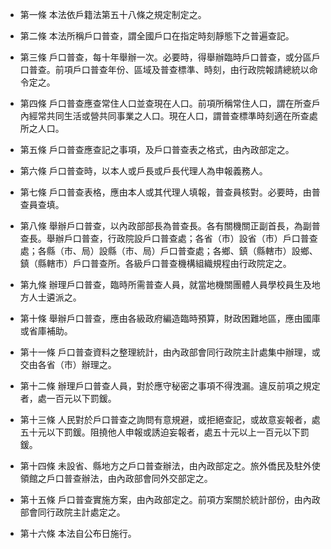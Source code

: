 * 第一條 本法依戶籍法第五十八條之規定制定之。

* 第二條 本法所稱戶口普查，謂全國戶口在指定時刻靜態下之普遍查記。

* 第三條 戶口普查，每十年舉辦一次。必要時，得舉辦臨時戶口普查，或分區戶口普查。前項戶口普查年份、區域及普查標準、時刻，由行政院報請總統以命令定之。

* 第四條 戶口普查應查常住人口並查現在人口。前項所稱常住人口，謂在所查戶內經常共同生活或營共同事業之人口。現在人口，謂普查標準時刻適在所查處所之人口。

* 第五條 戶口普查應查記之事項，及戶口普查表之格式，由內政部定之。

* 第六條 戶口普查時，以本人或戶長或戶長代理人為申報義務人。

* 第七條 戶口普查表格，應由本人或其代理人填報，普查員核對。必要時，由普查員查填。

* 第八條 舉辦戶口普查，以內政部部長為普查長。各有關機關正副首長，為副普查長。舉辦戶口普查，行政院設戶口普查處；各省（市）設省（市）戶口普查處；各縣（市、局）設縣（市、局）戶口普查處；各鄉、鎮（縣轄市）設鄉、鎮（縣轄市）戶口普查所。各級戶口普查機構組織規程由行政院定之。

* 第九條 辦理戶口普查，臨時所需普查人員，就當地機關團體人員學校員生及地方人士遴派之。

* 第十條 舉辦戶口普查，應由各級政府編造臨時預算，財政困難地區，應由國庫或省庫補助。

* 第十一條 戶口普查資料之整理統計，由內政部會同行政院主計處集中辦理，或交由各省（市）辦理之。

* 第十二條 辦理戶口普查人員，對於應守秘密之事項不得洩漏。違反前項之規定者，處一百元以下罰鍰。

* 第十三條 人民對於戶口普查之詢問有意規避，或拒絕查記，或故意妄報者，處五十元以下罰鍰。阻撓他人申報或誘迫妄報者，處五十元以上一百元以下罰鍰。

* 第十四條 未設省、縣地方之戶口普查辦法，由內政部定之。旅外僑民及駐外使領館之戶口普查辦法，由內政部會同外交部定之。

* 第十五條 戶口普查實施方案，由內政部定之。前項方案關於統計部份，由內政部會同行政院主計處定之。

* 第十六條 本法自公布日施行。

